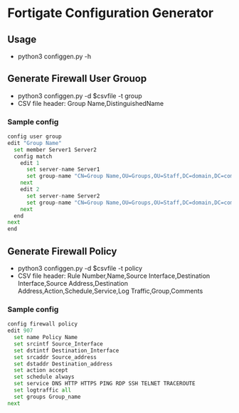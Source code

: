 # Fortigate Configuration Generator
## Usage
- python3 configgen.py -h

## Generate Firewall User Grouop
- python3 configgen.py -d $csvfile -t group
- CSV file header: Group Name,DistinguishedName

### Sample config
```python
config user group
edit "Group Name"
  set member Server1 Server2
  config match
    edit 1
      set server-name Server1
      set group-name "CN=Group Name,OU=Groups,OU=Staff,DC=domain,DC=com"
    next
    edit 2
      set server-name Server2
      set group-name "CN=Group Name,OU=Groups,OU=Staff,DC=domain,DC=com"
    next
  end
next
end
```

## Generate Firewall Policy
- python3 configgen.py -d $csvfile -t policy
- CSV file header: Rule Number,Name,Source Interface,Destination Interface,Source Address,Destination Address,Action,Schedule,Service,Log Traffic,Group,Comments

### Sample config
```python
config firewall policy
edit 907
  set name Policy Name
  set srcintf Source_Interface
  set dstintf Destination_Interface
  set srcaddr Source_address
  set dstaddr Destination_address
  set action accept
  set schedule always
  set service DNS HTTP HTTPS PING RDP SSH TELNET TRACEROUTE
  set logtraffic all
  set groups Group_name
next
```